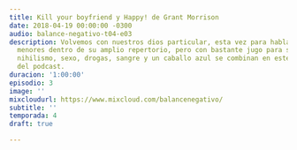 ```yaml
---
title: Kill your boyfriend y Happy! de Grant Morrison
date: 2018-04-19 00:00:00 -0300
audio: balance-negativo-t04-e03
description: Volvemos con nuestros dios particular, esta vez para hablar de dos obras
  menores dentro de su amplio repertorio, pero con bastante jugo para sacar. Revolución,
  nihilismo, sexo, drogas, sangre y un caballo azul se combinan en este nuevo episodio
  del podcast.
duracion: '1:00:00'
episodio: 3
image: ''
mixcloudurl: https://www.mixcloud.com/balancenegativo/
subtitle: ''
temporada: 4
draft: true

---
```

